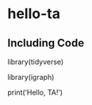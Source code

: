 hello-ta
================

## Including Code

library(tidyverse)

library(igraph)

print(‘Hello, TA!’)

